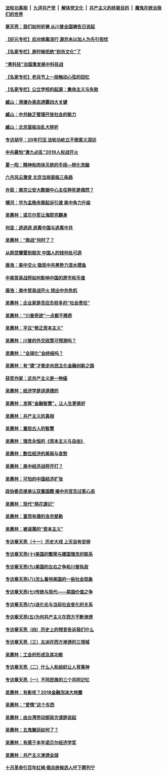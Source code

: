 

####  [法轮功真相](../../../../basic/blob/master/README.md?t=07091302) &nbsp;|&nbsp; [九评共产党](../../../../9ping.md/blob/master/README.md?t=07091302) &nbsp;|&nbsp; [解体党文化](../../../../jtdwh.md/blob/master/README.md?t=07091302)  &nbsp;|&nbsp; [共产主义的终极目的](../../../../gczydzjmd.md/blob/master/README.md?t=07091302) &nbsp;|&nbsp; [魔鬼在统治我们的世界](../../../../mgztzwmdsj.md/blob/master/README.md?t=07091302) 

#### [章天亮：我们如何祈祷 从川普全国祷告日说起](../pages/nsc423/n11944627.md?t=07091302) 

#### [【纪元专栏】应对病毒流行 渥京未以加人为先引担忧](../pages/nsc423/n11875714.md?t=07091302) 

#### [【名家专栏】是时候拒绝“封杀文化”了](../pages/nsc423/n11814093.md?t=07091302) 

#### [“黑科技”治国激发美中科技战](../pages/nsc423/n11638056.md?t=07091302) 

#### [【名家专栏】老兵节上一段触动心弦的回忆](../pages/nsc423/n11646016.md?t=07091302) 

#### [【名家专栏】公立学校的起源：集体主义与失败](../pages/nsc423/n11601833.md?t=07091302) 

#### [臧山：港澳办表态透露四大关键](../pages/nsc423/n11421628.md?t=07091302) 

#### [臧山：中共缺乏管理开放社会的能力](../pages/nsc423/n11407457.md?t=07091302) 

#### [臧山：北京面临治乱大转折](../pages/nsc423/n11406895.md?t=07091302) 

#### [专访胡平：20年打压 法轮功屹立不倒意义深远](../pages/nsc423/n11398800.md?t=07091302) 

#### [中共最怕“逢九必乱”2019人权战开火](../pages/nsc423/n11385248.md?t=07091302) 

#### [夏一阳：精神和肉体灭绝的手段—转化洗脑](../pages/nsc423/n11368250.md?t=07091302) 

#### [六月风云激变 北京当局面临三条路](../pages/nsc423/n11313668.md?t=07091302) 

#### [许茹：南京公安大数据中心主任猝死是偶然？](../pages/nsc423/n11064744.md?t=07091302) 

#### [横河：华为孟晚舟案起诉引渡 美中角力升级](../pages/nsc423/n11027230.md?t=07091302) 

#### [吴惠林：诺贝尔奖让海耶克翻身](../pages/nsc423/n10890049.md?t=07091302) 

#### [何坚：逃逃逃 逃离中国与逃离中共](../pages/nsc423/n10592891.md?t=07091302) 

#### [吴惠林：“商战”何时了？](../pages/nsc423/n10573558.md?t=07091302) 

#### [从网贷爆雷到股灾 中国人的钱何处可逃](../pages/nsc423/n10572800.md?t=07091302) 

#### [唐浩：美中交火 隐现中共黑势力混水摸鱼](../pages/nsc423/n10544040.md?t=07091302) 

#### [中美贸易战将如何影响中国的房市和币值](../pages/nsc423/n10543697.md?t=07091302) 

#### [唐浩：美中贸易战开火 烧出中共危机](../pages/nsc423/n10540126.md?t=07091302) 

#### [吴惠林：企业家是否应负较多的“社会责任”](../pages/nsc423/n10535022.md?t=07091302) 

#### [吴惠林：“川普奇迹”一点都不稀奇](../pages/nsc423/n10512808.md?t=07091302) 

#### [吴惠林：平议“修正资本主义”](../pages/nsc423/n10495724.md?t=07091302) 

#### [吴惠林：川普的外交政策可预测吗？](../pages/nsc423/n10462387.md?t=07091302) 

#### [吴惠林：“全球化”会终结吗？](../pages/nsc423/n10452838.md?t=07091302) 

#### [吴惠林：有“德”才能走向民主化金融创新之路](../pages/nsc423/n10432292.md?t=07091302) 

#### [获奖作家：这共产主义是一种癌](../pages/nsc423/n10431541.md?t=07091302) 

#### [吴惠林：经济学是讲道德的](../pages/nsc423/n10398014.md?t=07091302) 

#### [吴惠林：发挥“金融智慧”，让人生更美好](../pages/nsc423/n10375019.md?t=07091302) 

#### [吴惠林：共产主义的真相](../pages/nsc423/n10351394.md?t=07091302) 

#### [吴惠林：重拾古人的智慧](../pages/nsc423/n10337691.md?t=07091302) 

#### [吴惠林：理念永恒的《资本主义与自由》](../pages/nsc423/n10316274.md?t=07091302) 

#### [吴惠林：数位经济的美丽与哀愁](../pages/nsc423/n10292946.md?t=07091302) 

#### [吴惠林：美中经济战将开打？](../pages/nsc423/n10258825.md?t=07091302) 

#### [吴惠林：可怕的中国经济扩张](../pages/nsc423/n10219147.md?t=07091302) 

#### [政协委员提承认双重国籍 揭中共官员过客心态](../pages/nsc423/n10208809.md?t=07091302) 

#### [吴惠林：现代“桃花源记”](../pages/nsc423/n10185234.md?t=07091302) 

#### [吴惠林：富而有德的洛克斐勒](../pages/nsc423/n10142264.md?t=07091302) 

#### [吴惠林：被诬蔑的“资本主义”](../pages/nsc423/n10124816.md?t=07091302) 

#### [专访章天亮（十一）历史大戏 上天自有安排](../pages/nsc423/n10094905.md?t=07091302) 

#### [专访章天亮(十)美国的繁荣与建国理念的联系](../pages/nsc423/n10094899.md?t=07091302) 

#### [专访章天亮(九)美国的左右之争和川普执政](../pages/nsc423/n10094889.md?t=07091302) 

#### [专访章天亮(八)怎么看待美国的一些社会现象](../pages/nsc423/n10094857.md?t=07091302) 

#### [专访章天亮(七)传统与现代——美国价值之争](../pages/nsc423/n10093140.md?t=07091302) 

#### [专访章天亮(六)进化论与当前社会变化的关系](../pages/nsc423/n10092036.md?t=07091302) 

#### [专访章天亮(五)为何共产主义在西方不断渗透](../pages/nsc423/n10083620.md?t=07091302) 

#### [专访章天亮（四）历史上的预言告诉我们什么](../pages/nsc423/n10083606.md?t=07091302) 

#### [专访章天亮（三）左派在西方渗透的三领域](../pages/nsc423/n10081115.md?t=07091302) 

#### [吴惠林：工会的形成及其功能](../pages/nsc423/n10080633.md?t=07091302) 

#### [专访章天亮（二）什么人和组织让人背离神](../pages/nsc423/n10076637.md?t=07091302) 

#### [专访章天亮（一）不同民族的三个共同记忆](../pages/nsc423/n10074188.md?t=07091302) 

#### [吴惠林：有影呒？2018金融泡沫大地震](../pages/nsc423/n10040534.md?t=07091302) 

#### [吴惠林：“爱情”这个东西](../pages/nsc423/n10019423.md?t=07091302) 

#### [吴惠林：由台湾劳动部政次请辞说起](../pages/nsc423/n9979679.md?t=07091302) 

#### [吴惠林：五鬼搬运如何了？](../pages/nsc423/n9925338.md?t=07091302) 

#### [吴惠林：有感于本年诺贝尔经济学奖](../pages/nsc423/n9871883.md?t=07091302) 

#### [吴惠林：共产主义渗透全球](../pages/nsc423/n9812748.md?t=07091302) 

#### [十月革命引百年红祸 俄总统候选人吁下葬列宁](../pages/nsc423/n9810182.md?t=07091302) 

